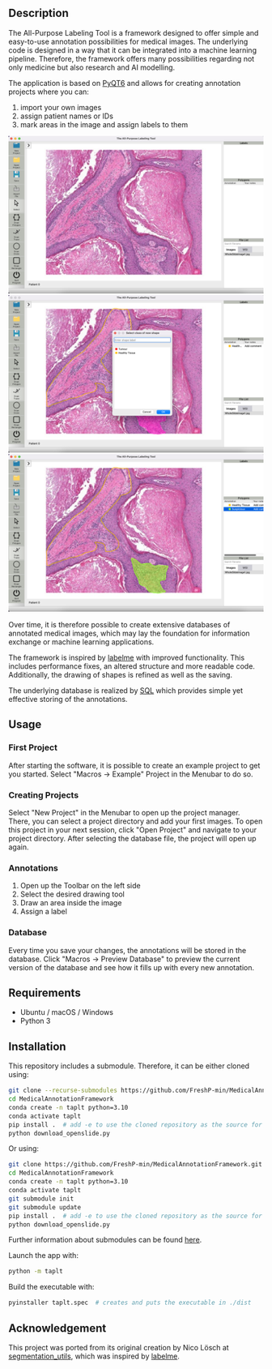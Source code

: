 ## Description
The All-Purpose Labeling Tool is a framework designed to offer simple and easy-to-use annotation possibilities for medical images. 
The underlying code is designed in a way that it can be integrated into a machine learning pipeline. 
Therefore, the framework offers many possibilities regarding not only medicine but also research and AI modelling.

The application is based on
[PyQT6](https://doc.qt.io/qtforpython/ "PyQT documentation") 
and allows for creating annotation projects where you can:

1. import your own images
2. assign patient names or IDs
3. mark areas in the image and assign labels to them

<img alt="Demo 2" src="taplt/macros/examples/demo/Demo2.png" title="Demo 2" width="650"/>
<img alt="Demo 3" src="taplt/macros/examples/demo/Demo3.png" title="Demo 3" width="650"/>
<img alt="Demo 4" src="taplt/macros/examples/demo/Demo4.png" title="Demo 4" width="650"/>



Over time, it is therefore possible to create extensive databases of annotated medical images, 
which may lay the foundation for information exchange or machine learning applications.

The framework is inspired by 
   [labelme](https://github.com/wkentaro/labelme "Labelme Github") with improved functionality.
This includes performance fixes, an altered structure and more readable code. Additionally, the drawing of shapes
is refined as well as the saving.

The underlying database is realized by [SQL](https://www.sqlite.org/index.html) which provides simple yet effective storing of the annotations.

## Usage
### First Project
After starting the software, it is possible to create an example project to get you started. 
Select "Macros -> Example" Project in the Menubar to do so.

### Creating Projects
Select "New Project" in the Menubar to open up the project manager. 
There, you can select a project directory and add your first images.
To open this project in your next session, click "Open Project" and navigate to your project directory. 
After selecting the database file, the project will open up again.

### Annotations
1. Open up the Toolbar on the left side
2. Select the desired drawing tool
3. Draw an area inside the image
4. Assign a label

### Database
Every time you save your changes, the annotations will be stored in the database. 
Click "Macros -> Preview Database" to preview the current version of the database and see how it fills up with every new annotation.

## Requirements
- Ubuntu / macOS / Windows
- Python 3

## Installation

This repository includes a submodule. Therefore, it can be either cloned using:
```bash
git clone --recurse-submodules https://github.com/FreshP-min/MedicalAnnotationFramework.git
cd MedicalAnnotationFramework
conda create -n taplt python=3.10
conda activate taplt
pip install .  # add -e to use the cloned repository as the source for the package
python download_openslide.py
```
Or using:
```bash
git clone https://github.com/FreshP-min/MedicalAnnotationFramework.git
cd MedicalAnnotationFramework
conda create -n taplt python=3.10
conda activate taplt
git submodule init
git submodule update
pip install .  # add -e to use the cloned repository as the source for the package
python download_openslide.py
```
Further information about submodules can be found [here](https://gist.github.com/gitaarik/8735255).

Launch the app with:
```bash
python -m taplt
```

Build the executable with:
```bash
pyinstaller taplt.spec  # creates and puts the executable in ./dist
```

## Acknowledgement
This project was ported from its original creation by Nico Lösch at [segmentation_utils](https://github.com/nicoloesch/segmentation_utils), which was inspired by [labelme](https://github.com/wkentaro/labelme "Labelme Github").
